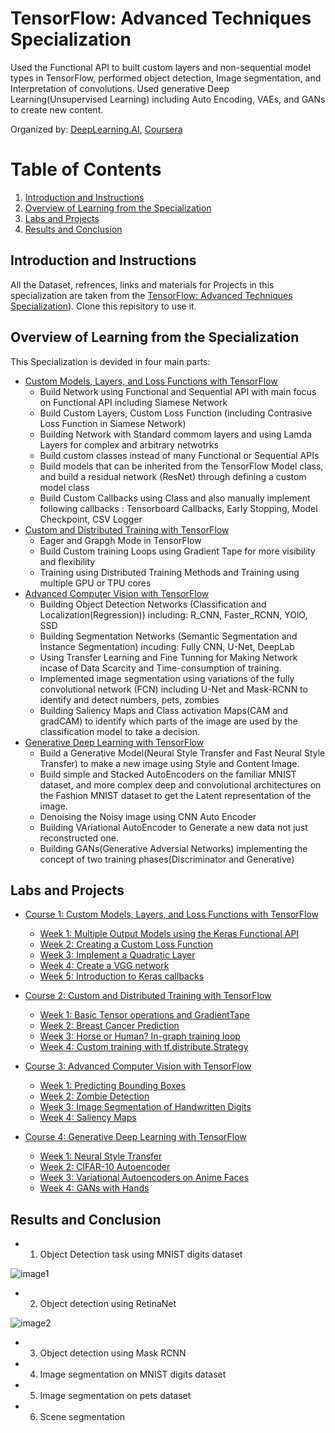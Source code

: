 # TensorFlow: Advanced Techniques Specialization

Used the Functional API to built custom layers and non-sequential model types in TensorFlow, performed object detection, Image segmentation, and Interpretation of convolutions. Used generative Deep Learning(Unsupervised Learning) including Auto Encoding, VAEs, and GANs to create new content.

Organized by: [DeepLearning.AI](https://www.deeplearning.ai/), [Coursera](https://coursera.org/)

# Table of Contents

1. [Introduction and Instructions](#my-first-title)
2. [Overview of Learning from the Specialization](#my-second-title)
3. [Labs and Projects](#my-third-title)
4. [Results and Conclusion](#my-fourth-title)
## Introduction and Instructions
All the Dataset, refrences, links and materials for Projects in this specialization are taken from the [TensorFlow: Advanced Techniques Specialization](https://www.coursera.org/specializations/tensorflow-advanced-techniques)). 
Clone this repisitory to use it. 

## Overview of Learning from the Specialization
This Specialization is devided in four main parts:
* [Custom Models, Layers, and Loss Functions with TensorFlow](https://www.coursera.org/learn/custom-models-layers-loss-functions-with-tensorflow?specialization=tensorflow-advanced-techniques)
  * Build Network using Functional and Sequential API with main focus on Functional API including Siamese Network 
  * Build Custom Layers, Custom Loss Function (including Contrasive Loss Function in Siamese Network)
  * Building Network with Standard commom layers and using Lamda Layers for complex and arbitrary netwotrks 
  * Build custom classes instead of many Functional or Sequential APIs
  * Build models that can be inherited from the TensorFlow Model class, and build a residual network (ResNet) through defining a custom model class
  * Build Custom Callbacks using Class and also manually implement following callbacks : Tensorboard Callbacks, Early Stopping, Model Checkpoint, CSV Logger 
* [Custom and Distributed Training with TensorFlow](https://www.coursera.org/learn/custom-distributed-training-with-tensorflow?specialization=tensorflow-advanced-techniques)
  * Eager and Grapgh Mode in TensorFlow
  * Build Custom training Loops using Gradient Tape for more visibility and flexibility
  * Training using Distributed Training Methods and Training using multiple GPU or TPU cores 
* [Advanced Computer Vision with TensorFlow](https://www.coursera.org/learn/advanced-computer-vision-with-tensorflow?specialization=tensorflow-advanced-techniques)
  * Building Object Detection Networks (Classification and Localization(Regression)) including: R_CNN, Faster_RCNN, YOlO, SSD
  * Building Segmentation Networks (Semantic Segmentation and Instance Segmentation) incuding:
  Fully CNN, U-Net, DeepLab
  * Using Transfer Learning and Fine Tunning for Making Network incase of Data Scarcity and Time-consumption of training. 
  * Implemented image segmentation using variations of the fully convolutional network (FCN) including U-Net and Mask-RCNN to identify and detect numbers, pets, zombies
  * Building Saliency Maps and Class activation Maps(CAM and gradCAM) to identify which parts of the image are used by the classification model to take a decision.    
* [Generative Deep Learning with TensorFlow](https://www.coursera.org/learn/generative-deep-learning-with-tensorflow?specialization=tensorflow-advanced-techniques)
  * Build  a Generative Model(Neural Style Transfer and Fast Neural Style Transfer) to make a new image using Style and Content Image. 
  * Build simple and Stacked AutoEncoders on the familiar MNIST dataset, and more complex deep and convolutional architectures on the Fashion MNIST dataset to get the Latent representation of the image.
  * Denoising the Noisy image using CNN Auto Encoder 
  * Building VAriational AutoEncoder to Generate a new data not just reconstructed one.
  * Building GANs(Generative Adversial Networks) implementing the concept of two training phases(Discriminator and Generative)



## Labs and Projects
* [Course 1: Custom Models, Layers, and Loss Functions with TensorFlow](https://github.com/GhodratRezaei/Coursera_TensorFlow_Advanced_Techniques_Specialization/tree/main/Course%201%20-%20Custom%20Models%2C%20Layers%2C%20and%20Loss%20Functions%20with%20TensorFlow)
   * [Week 1: Multiple Output Models using the Keras Functional API](https://github.com/GhodratRezaei/Coursera_TensorFlow_Advanced_Techniques_Specialization/tree/main/Course%201%20-%20Custom%20Models%2C%20Layers%2C%20and%20Loss%20Functions%20with%20TensorFlow/Week%201)
   * [Week 2: Creating a Custom Loss Function](https://github.com/GhodratRezaei/Coursera_TensorFlow_Advanced_Techniques_Specialization/tree/main/Course%201%20-%20Custom%20Models%2C%20Layers%2C%20and%20Loss%20Functions%20with%20TensorFlow/Week%202)
   * [Week 3: Implement a Quadratic Layer](https://github.com/GhodratRezaei/Coursera_TensorFlow_Advanced_Techniques_Specialization/tree/main/Course%201%20-%20Custom%20Models%2C%20Layers%2C%20and%20Loss%20Functions%20with%20TensorFlow/Week%203)
   * [Week 4: Create a VGG network](https://github.com/GhodratRezaei/Coursera_TensorFlow_Advanced_Techniques_Specialization/tree/main/Course%201%20-%20Custom%20Models%2C%20Layers%2C%20and%20Loss%20Functions%20with%20TensorFlow/Week%204)
   * [Week 5: Introduction to Keras callbacks](https://github.com/GhodratRezaei/Coursera_TensorFlow_Advanced_Techniques_Specialization/tree/main/Course%201%20-%20Custom%20Models%2C%20Layers%2C%20and%20Loss%20Functions%20with%20TensorFlow/Week%205)

* [Course 2: Custom and Distributed Training with TensorFlow](https://github.com/GhodratRezaei/Coursera_TensorFlow_Advanced_Techniques_Specialization/tree/main/Course%202%20-%20Custom%20and%20Distributed%20Training%20with%20TensorFlow)
   * [Week 1: Basic Tensor operations and GradientTape](https://github.com/GhodratRezaei/Coursera_TensorFlow_Advanced_Techniques_Specialization/tree/main/Course%202%20-%20Custom%20and%20Distributed%20Training%20with%20TensorFlow/Week%201)
   * [Week 2: Breast Cancer Prediction](https://github.com/GhodratRezaei/Coursera_TensorFlow_Advanced_Techniques_Specialization/tree/main/Course%202%20-%20Custom%20and%20Distributed%20Training%20with%20TensorFlow/week%202)
   * [Week 3: Horse or Human? In-graph training loop](https://github.com/GhodratRezaei/Coursera_TensorFlow_Advanced_Techniques_Specialization/tree/main/Course%202%20-%20Custom%20and%20Distributed%20Training%20with%20TensorFlow/Week%203)
   * [Week 4: Custom training with tf.distribute.Strategy](https://github.com/GhodratRezaei/Coursera_TensorFlow_Advanced_Techniques_Specialization/tree/main/Course%202%20-%20Custom%20and%20Distributed%20Training%20with%20TensorFlow/week%204)
* [Course 3: Advanced Computer Vision with TensorFlow](https://github.com/GhodratRezaei/Coursera_TensorFlow_Advanced_Techniques_Specialization/tree/main/Course%203%20-%20Advanced%20Computer%20Vision%20with%20TensorFlow)
   * [Week 1: Predicting Bounding Boxes](https://github.com/GhodratRezaei/Coursera_TensorFlow_Advanced_Techniques_Specialization/tree/main/Course%203%20-%20Advanced%20Computer%20Vision%20with%20TensorFlow/Week%201)
   * [Week 2: Zombie Detection](https://github.com/GhodratRezaei/Coursera_TensorFlow_Advanced_Techniques_Specialization/tree/main/Course%203%20-%20Advanced%20Computer%20Vision%20with%20TensorFlow/Week2)
   * [Week 3: Image Segmentation of Handwritten Digits](https://github.com/GhodratRezaei/Coursera_TensorFlow_Advanced_Techniques_Specialization/tree/main/Course%203%20-%20Advanced%20Computer%20Vision%20with%20TensorFlow/Week3)
   * [Week 4: Saliency Maps](https://github.com/GhodratRezaei/Coursera_TensorFlow_Advanced_Techniques_Specialization/tree/main/Course%203%20-%20Advanced%20Computer%20Vision%20with%20TensorFlow/Week4)
* [Course 4: Generative Deep Learning with TensorFlow](https://github.com/GhodratRezaei/Coursera_TensorFlow_Advanced_Techniques_Specialization/tree/main/Course%204%20-%20Generative%20Deep%20Learning%20with%20TensorFlow)
   * [Week 1: Neural Style Transfer](https://github.com/GhodratRezaei/Coursera_TensorFlow_Advanced_Techniques_Specialization/tree/main/Course%204%20-%20Generative%20Deep%20Learning%20with%20TensorFlow/Week1)
   * [Week 2: CIFAR-10 Autoencoder](https://github.com/GhodratRezaei/Coursera_TensorFlow_Advanced_Techniques_Specialization/tree/main/Course%204%20-%20Generative%20Deep%20Learning%20with%20TensorFlow/Week2)
   * [Week 3: Variational Autoencoders on Anime Faces](https://github.com/GhodratRezaei/Coursera_TensorFlow_Advanced_Techniques_Specialization/tree/main/Course%204%20-%20Generative%20Deep%20Learning%20with%20TensorFlow/Week3)
   * [Week 4: GANs with Hands](https://github.com/GhodratRezaei/Coursera_TensorFlow_Advanced_Techniques_Specialization/tree/main/Course%204%20-%20Generative%20Deep%20Learning%20with%20TensorFlow/Week4)



## Results and Conclusion
* 1. Object Detection task using MNIST digits dataset 

![image1](https://user-images.githubusercontent.com/75788150/173193074-bbf05133-c7d3-418b-b714-329baffb4cf4.jpg)

* 2. Object detection using RetinaNet

![image2](https://user-images.githubusercontent.com/75788150/173193189-0d2ee0c3-aa10-4c03-8529-9fa419ec8e9e.jpg)


* 3. Object detection using Mask RCNN



* 4. Image segmentation on MNIST digits dataset

* 5. Image segmentation on pets dataset

* 6. Scene segmentation



